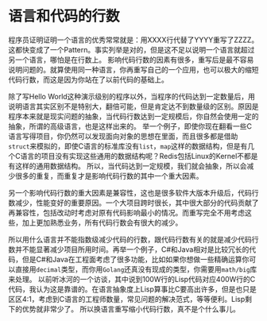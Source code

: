 语言和代码的行数
================

程序员证明证明一个语言的优秀常常就是：用XXXX行代替了YYYY重写了ZZZZ。这都快变成了一个Pattern。事实列举是对的，但是这不足以说明一个语言就超过另一个语言，哪怕是在行数上。
影响代码行数的因素有很多，重写后是最不容易说明问题的。就算使用同一种语言，你再重写自己的一个应用，也可以极大的缩短代码行数，而这是因为你站在了以前代码的基础上。

除了写Hello World这种演示级别的程序以外，当程序的代码达到一定数量后，用说明语言其实区别不是特别大，翻倍可能，但是肯定达不到数量级的区别。原因是程序本来就是现实问题的抽象，当代码行数达到一定规模后，你自然会使用一定的抽象，所谓的高级语言，也是这样出来的。
举一个例子，即使你现在翻看一些C语言写得项目，你仍然可以发现面向对象的思想在里面，而且很多都是借助`struct`来模拟的，即使C语言的标准库没有`list`，`map`这样的数据结构，但是有几个C语言的项目没有实现这些通用的数据结构呢？Redis包括Linux的Kernel不都是有这样的通用数据结构。
所以，当代码达到一定规模，我们就会抽象，所以会减少很多的重复，而重复才是影响代码行数的其中一个重大因素。

另一个影响代码行数的重大因素是兼容性，这也是很多软件大版本升级后，代码行数减少，性能变好的重要原因。一个大项目跨时很长，其中很大部分的代码贡献了再兼容性，包括改动时考虑对原有代码影响最小的情况。而重写完全不用考虑这些，加上更加熟悉业务，所有代码行数会有很大的减少。

所以用什么语言并不能指数级减少代码的行数，跟代码行数有关的就是减少代码行数并不能显著减少项目所用时间。再举一个例子，C#和Java相对是比较冗长的代码，但是C#和Java在工程面考虑了很多功能，比如如果你想做一些精确运算你可以直接用`decimal`类型，而你用`Golang`还真没有现成的类型，你需要用`math/big`库来处理。
以前听冰河的一个访谈，其中说到100W行的Lisp代码对应400W行的C代码，我认为这是靠谱的。在语言抽象度上Lisp算事比C要高出许多，但是也只是区区4:1，考虑到C语言的工程师数量，常见问题的解决范式，等等便利。Lisp剩下的优势就非常少了。
所以换语言重写缩小代码行数，真不是个什么事儿。
